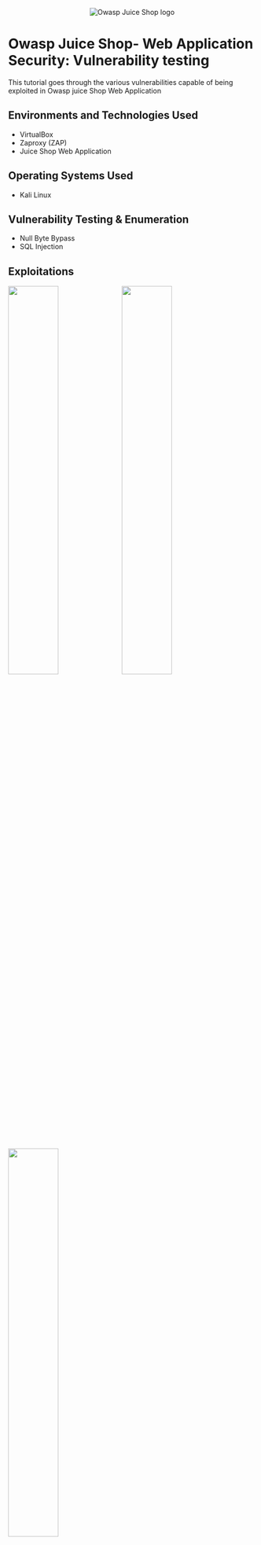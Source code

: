 <p align="center">
<img src="https://github.com/riek10/owasp-juice-shop/assets/113129662/da1bbd79-3264-4da9-9019-01f16fda61e0"
 alt="Owasp Juice Shop logo"/>
</p>

<h1>Owasp Juice Shop- Web Application Security: Vulnerability testing </h1>
This tutorial goes through the various vulnerabilities capable of being exploited in Owasp juice Shop Web Application<br />

<h2>Environments and Technologies Used</h2>

- VirtualBox
- Zaproxy (ZAP)
- Juice Shop Web Application

<h2>Operating Systems Used </h2>

- Kali Linux</b> 

<h2>Vulnerability Testing & Enumeration</h2>

- Null Byte Bypass
- SQL Injection

<h2>Exploitations</h2>

<p>
<img src="https://github.com/riek10/owasp-juice-shop/assets/113129662/b9905956-50e5-484b-948f-752843d2b5a5" height="45%" width="45%"/>
<img src="https://github.com/riek10/owasp-juice-shop/assets/113129662/0270e8fe-e8c0-41d4-8b25-e221696e1e13" height="45%" width="45%"/>
<img src="https://github.com/riek10/owasp-juice-shop/assets/113129662/022afd5e-3953-4812-b142-a5ccff26c4af" height="45%" width="45%"/>

</p>
<p>
 The first vulnerability tested on the Juice Shop web application was a Null Byte Bypass. This technique allows you to input data that would otherwise be filtered out. This can be used to bypass upload restrictions or in this case, view a file that isn't viewable in its current format. I opted to use the Null Byte Character "%2500" to view the "Package.Json.bak" file that I discovered on the hidden FTP page. I used Zaproxy which is a web application scanner to change the parameters of package.json.bak file search and insert the bypass to gain access to the file. As you can see the null byte characters were able to trick the web application into thinking the JSON.bak file was instead a .md file which I could then view.
</p>
<br />

<p>
 <img src="https://github.com/riek10/owasp-juice-shop/assets/113129662/939ab272-8628-4141-b80b-ad73155397b2" height="45%" width="45%"/>
 <img src="https://github.com/riek10/owasp-juice-shop/assets/113129662/3a08a1d1-9034-417f-9b2c-f3f1b733ceaf" height="45%" width="45%"/>
 <img src="https://github.com/riek10/owasp-juice-shop/assets/113129662/b91488d9-9b60-43e7-b207-5440b2342100" height="45%" width="45%"/>
</p>

<p>
  For the next exploitation i decided to go with a basic SQL injection. SQL injection is an attack that uses malicious SQL code to access information that was not supposed to be viewable. In this instance i used the payload ('OR 1=1;--) with a "test" password in the user login field in order ot gain access to a user account. I was successful in gaining access and decided to add a new alert to ZAP that would notify me if any SQL Code was being entered in the login field.
</p>
